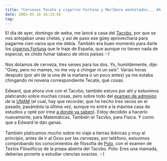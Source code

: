 ```yaml
---
title: "Cervezas Tecate y cigarros Fortuna y Marlboro mentolados... Ah, y cacahuates japoneses Sabritas"
date: 2005-05-16 16:33:56
tag: 
---
```

El día de ayer, domingo de weba, me lancé a casa del <a target="_blank" href="http://www.tacvbo.net">Tacvbo</a>,
por que se nos antojaban unas chelas, y así de paso ese güey
aprovecharía para pagarme cien varos que me debía. También era buen
momento para darle los <a target="_blank" href="http://www.20minutos.es/noticia/15004/2/">cigarros Fortuna</a> que le traje de España, que aunque no tienen nada de especial, es chido fumar tabaco de otros países :-)<br/><br/>
Nos dotamos de cerveza, tres seises para los dos. Yo, humildemente,
dije: &#8220;Güey, pero no mames, no me voy a chingar ni un seis&#8221;. Varias
horas después (por ahí de la una de la mañana o un poco antes) ya me
estaba chingando mi novena correspondiente Tecate, qué cosas.<br/><br/>
Edward, que ahora vive con el Tacvbo, también estuvo por ahí y estuvimos platicando sobre muchas cosas, pero sobre todo del <a target="_blank" href="http://www.escolar.unam.mx/Junio2005/">examen de admisión</a> de la <a target="_blank" href="http://www.unam.mx">UNAM</a>
(el cual, hay que recordar, que he hecho tres veces en el pasado,
pasándolo la última vez, aunque no entré a la máxima casa de estudios y
opté por irme <a href="http://www.uia.mx/" target="_blank">a donde ya saben</a>). Estoy decidido a hacerlo nuevamente,
para Matemáticas. También el Tacvbo, para Física. Y como que a Edward
le dan ganas.<br/><br/>
También platicamos mucho sobre mi viaje a tierras ibéricas y muy al
principio, antes de ir al Oxxo por las cervezas, por teléfono,
estuvimos comprobando los conocimientos de filosofía de <a target="_blank" href="http://www.pitakill.net">Polo</a>,
con el examen de Textos Filosóficos de la prepa abierta del Tacvbo.
Polo: Eres una mamada, deberías ponerte a estudiar ciencias exactas. :-)<br/><br/><br/>
